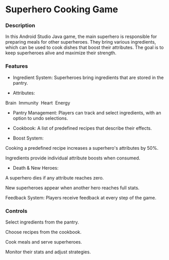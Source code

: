 # Superhero Cooking Game

### Description

In this Android Studio Java game, the main superhero is responsible for preparing meals for other superheroes. They bring various ingredients, which can be used to cook dishes that boost their attributes. The goal is to keep superheroes alive and maximize their strength.

### Features

* Ingredient System: Superheroes bring ingredients that are stored in the pantry.

* Attributes:

Brain 
Immunity 
Heart 
Energy 

* Pantry Management: Players can track and select ingredients, with an option to undo selections.

* Cookbook: A list of predefined recipes that describe their effects.

* Boost System:

Cooking a predefined recipe increases a superhero's attributes by 50%.

Ingredients provide individual attribute boosts when consumed.

* Death & New Heroes:

A superhero dies if any attribute reaches zero.

New superheroes appear when another hero reaches full stats.

Feedback System: Players receive feedback at every step of the game.

### Controls

Select ingredients from the pantry.

Choose recipes from the cookbook.

Cook meals and serve superheroes.

Monitor their stats and adjust strategies.

